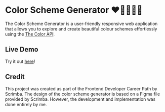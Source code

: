 # Color Scheme Generator ❤️💛💚💙💜

The Color Scheme Generator is a user-friendly responsive web application that allows you to explore and create beautiful colour schemes effortlessly using the [The Color API](https://www.thecolorapi.com/). 

## Live Demo

Try it out [here](https://glittering-brioche-3fad0b.netlify.app/)!

## Credit

This project was created as part of the Frontend Developer Career Path by Scrimba. The design of the color scheme generator is based on a Figma file provided by Scrimba. However, the development and implementation was done entirely by me.
